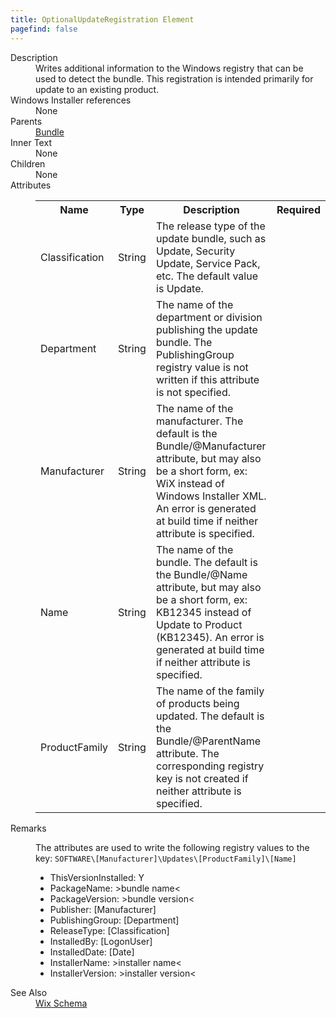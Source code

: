 ```yaml
---
title: OptionalUpdateRegistration Element
pagefind: false
---
```

<dl>
  <dt>Description</dt>
  <dd>Writes additional information to the Windows registry that can be used to detect the bundle.       This registration is intended primarily for update to an existing product.</dd>
  <dt>Windows Installer references</dt>
  <dd>None</dd>
  <dt>Parents</dt>
  <dd>
    <a href="../../wix/bundle/">Bundle</a>
  </dd>
  <dt>Inner Text</dt>
  <dd>None</dd>
  <dt>Children</dt>
  <dd>None</dd>
  <dt>Attributes</dt>
  <dd>
    <table cellspacing="0" cellpadding="0" class="schema">
      <tr>
        <th width="15%">Name</th>
        <th width="15%">Type</th>
        <th width="65%">Description</th>
        <th width="15%">Required</th>
      </tr>
      <tr>
        <td>Classification</td>
        <td>String</td>
        <td>The release type of the update bundle, such as Update, Security Update, Service Pack, etc.           The default value is Update.</td>
        <td>&nbsp;</td>
      </tr>
      <tr>
        <td>Department</td>
        <td>String</td>
        <td>The name of the department or division publishing the update bundle.           The PublishingGroup registry value is not written if this attribute is not specified.</td>
        <td>&nbsp;</td>
      </tr>
      <tr>
        <td>Manufacturer</td>
        <td>String</td>
        <td>The name of the manufacturer. The default is the Bundle/@Manufacturer attribute,           but may also be a short form, ex: WiX instead of Windows Installer XML.           An error is generated at build time if neither attribute is specified.</td>
        <td>&nbsp;</td>
      </tr>
      <tr>
        <td>Name</td>
        <td>String</td>
        <td>The name of the bundle. The default is the Bundle/@Name attribute,           but may also be a short form, ex: KB12345 instead of Update to Product (KB12345).           An error is generated at build time if neither attribute is specified.</td>
        <td>&nbsp;</td>
      </tr>
      <tr>
        <td>ProductFamily</td>
        <td>String</td>
        <td>The name of the family of products being updated. The default is the Bundle/@ParentName attribute.           The corresponding registry key is not created if neither attribute is specified.</td>
        <td>&nbsp;</td>
      </tr>
    </table>
  </dd>
  <dt>Remarks</dt>
  <dd><p>The attributes are used to write the following registry values to the key:           <code>SOFTWARE\[Manufacturer]\Updates\[ProductFamily]\[Name]</code></p><ul><li>ThisVersionInstalled: Y</li><li>PackageName: &gt;bundle name&lt;</li><li>PackageVersion: &gt;bundle version&lt;</li><li>Publisher: [Manufacturer]</li><li>PublishingGroup: [Department]</li><li>ReleaseType: [Classification]</li><li>InstalledBy: [LogonUser]</li><li>InstalledDate: [Date]</li><li>InstallerName: &gt;installer name&lt;</li><li>InstallerVersion: &gt;installer version&lt;</li></ul></dd>
  <dt>See Also</dt>
  <dd>
    <a href="../">Wix Schema</a>
  </dd>
</dl>
